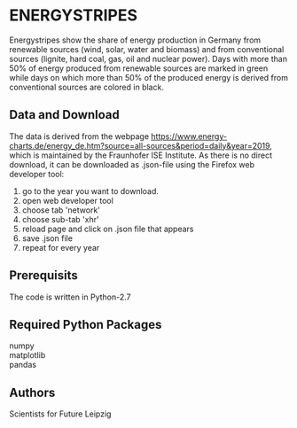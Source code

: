 # ENERGYSTRIPES

Energystripes show the share of energy production in Germany from renewable sources (wind, solar, water and biomass) and from conventional sources (lignite, hard coal, gas, oil and nuclear power).
Days with more than 50% of energy produced from renewable sources are marked in green while days on which more than 50% of the produced energy is derived from conventional sources are colored in black.

## Data and Download
The data is derived from the webpage https://www.energy-charts.de/energy_de.htm?source=all-sources&period=daily&year=2019, which is maintained by the Fraunhofer ISE Institute.
As there is no direct download, it can be downloaded as .json-file using the Firefox web developer tool:
1. go to the year you want to download.
2. open web developer tool
3. choose tab 'network'
4. choose sub-tab 'xhr'
5. reload page and click on .json file that appears
6. save .json file
7. repeat for every year 

## Prerequisits
The code is written in Python-2.7 

## Required Python Packages
numpy  
matplotlib  
pandas    

## Authors
Scientists for Future Leipzig
